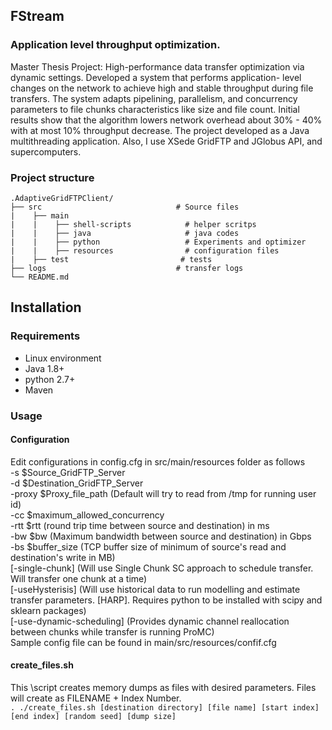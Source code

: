 ## FStream

### Application level throughput optimization. 
Master Thesis Project: High-performance data transfer optimization via dynamic settings. Developed a system that performs application-
level changes on the network to achieve high and stable throughput during file transfers. The system adapts pipelining,
parallelism, and concurrency parameters to file chunks characteristics like size and file count. Initial results show that the
algorithm lowers network overhead about 30% - 40% with at most 10% throughput decrease. The project developed as a
Java multithreading application. Also, I use XSede GridFTP and JGlobus API, and supercomputers.



### Project structure
```
.AdaptiveGridFTPClient/
├── src                              # Source files 
|    ├── main                
|    |    ├── shell-scripts            # helper scritps
|    |    ├── java                     # java codes
|    |    ├── python                   # Experiments and optimizer
|    |    ├── resources                # configuration files
|    ├── test                         # tests
├── logs                             # transfer logs
└── README.md
```

## Installation

### Requirements
* Linux environment
* Java 1.8+
* python 2.7+
* Maven

### Usage 

#### Configuration

Edit configurations in config.cfg in src/main/resources folder as follows <br>
-s $Source_GridFTP_Server <br>
-d $Destination_GridFTP_Server <br>
-proxy $Proxy_file_path (Default will try to read from /tmp for running user id) <br>
-cc $maximum_allowed_concurrency <br>
-rtt $rtt (round trip time between source and destination) in ms <br>
-bw $bw (Maximum bandwidth between source and destination) in Gbps <br>
-bs $buffer_size (TCP buffer size of minimum of source's read and destination's write in MB)<br>
[-single-chunk] (Will use Single Chunk SC approach to schedule transfer. Will transfer one chunk at a time)<br>
[-useHysterisis] (Will use historical data to run modelling and estimate transfer parameters. [HARP]. Requires python to be installed with scipy and sklearn packages)<br>
[-use-dynamic-scheduling] (Provides dynamic channel reallocation between chunks while transfer is running ProMC)<br>
Sample config file can be found in main/src/resources/confif.cfg<br>
#### create_files.sh 
This \script creates memory dumps as files with desired parameters. Files will create as FILENAME + Index Number. <br>
`. ./create_files.sh [destination directory] [file name] [start index] [end index] [random seed] [dump size]`

